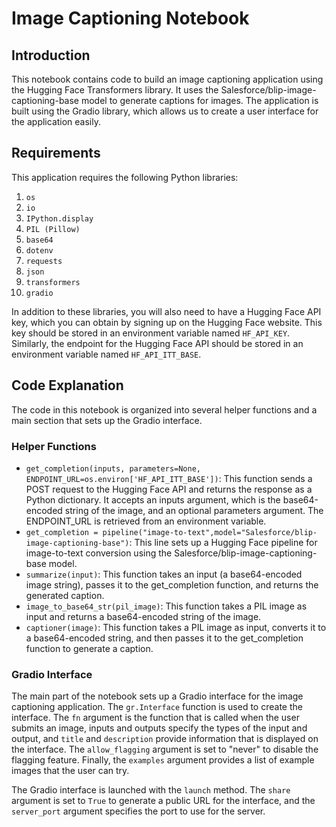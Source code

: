 # Image Captioning Notebook

## Introduction

This notebook contains code to build an image captioning application using the Hugging Face Transformers library. It uses the Salesforce/blip-image-captioning-base model to generate captions for images. The application is built using the Gradio library, which allows us to create a user interface for the application easily.

## Requirements

This application requires the following Python libraries:
1. `os`
2. `io`
3. `IPython.display`
4. `PIL (Pillow)`
5. `base64`
6. `dotenv`
7. `requests`
8. `json`
9. `transformers`
10. `gradio`

In addition to these libraries, you will also need to have a Hugging Face API key, which you can obtain by signing up on the Hugging Face website. This key should be stored in an environment variable named `HF_API_KEY`. Similarly, the endpoint for the Hugging Face API should be stored in an environment variable named `HF_API_ITT_BASE`.

## Code Explanation

The code in this notebook is organized into several helper functions and a main section that sets up the Gradio interface.

### Helper Functions
- `get_completion(inputs, parameters=None, ENDPOINT_URL=os.environ['HF_API_ITT_BASE'])`: This function sends a POST request to the Hugging Face API and returns the response as a Python dictionary. It accepts an inputs argument, which is the base64-encoded string of the image, and an optional parameters argument. The ENDPOINT_URL is retrieved from an environment variable.
- `get_completion = pipeline("image-to-text",model="Salesforce/blip-image-captioning-base")`: This line sets up a Hugging Face pipeline for image-to-text conversion using the Salesforce/blip-image-captioning-base model.
- `summarize(input)`: This function takes an input (a base64-encoded image string), passes it to the get_completion function, and returns the generated caption.
- `image_to_base64_str(pil_image)`: This function takes a PIL image as input and returns a base64-encoded string of the image.
- `captioner(image)`: This function takes a PIL image as input, converts it to a base64-encoded string, and then passes it to the get_completion function to generate a caption.

### Gradio Interface
The main part of the notebook sets up a Gradio interface for the image captioning application. The `gr.Interface` function is used to create the interface. The `fn` argument is the function that is called when the user submits an image, inputs and outputs specify the types of the input and output, and `title` and `description` provide information that is displayed on the interface. The `allow_flagging` argument is set to "never" to disable the flagging feature. Finally, the `examples` argument provides a list of example images that the user can try.

The Gradio interface is launched with the `launch` method. The `share` argument is set to `True` to generate a public URL for the interface, and the `server_port` argument specifies the port to use for the server.
